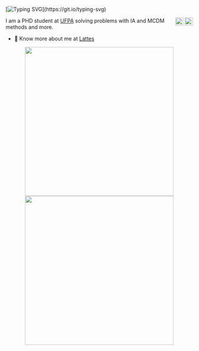 [![Typing SVG](https://readme-typing-svg.herokuapp.com?font=Rock+Salt&size=60&color=409A63&center=true&vCenter=true&multiline=true&width=1200&height=240&lines=Hi%2C+there!+I'm+Daniel!;Always+focusing+on+learning!)](https://git.io/typing-svg)

<a href="https://www.linkedin.com/in/daniel-souza-810b62a0/" target="_blank" rel="nofollow"><img align="right" alt="Daniel's Linkdein" width="22px" src="https://cdn.jsdelivr.net/npm/simple-icons@v3/icons/linkedin.svg" /></a>

<a href="https://www.instagram.com/danielssouzaa/" target="_blank" rel="nofollow"><img align="right" alt="Daniel's Insta" width="22px" src="https://cdn.jsdelivr.net/npm/simple-icons@v3/icons/instagram.svg" /></a>

I am a PHD student at [UFPA](https://portal.ufpa.br/) solving problems with IA and MCDM methods and more. 

- 👨 Know more about me at [Lattes](http://buscatextual.cnpq.br/buscatextual/visualizacv.do?id=K8743892P6) 

<p align = "center">
  <img src = "https://github-readme-stats.vercel.app/api?username=dsouza13&show_icons=true&theme=bear" width = 400>
  <img src = "https://github-readme-streak-stats.herokuapp.com?user=dsouza13&theme=dark&hide_border=true" width = 400>
</p>
